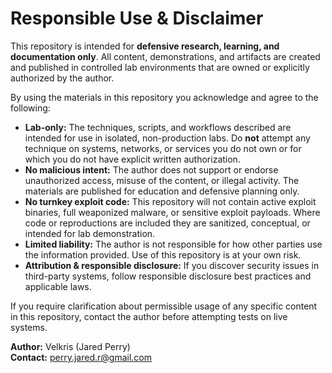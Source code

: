 # Responsible Use & Disclaimer

This repository is intended for **defensive research, learning, and documentation only**. All content, demonstrations, and artifacts are created and published in controlled lab environments that are owned or explicitly authorized by the author.

By using the materials in this repository you acknowledge and agree to the following:

- **Lab-only:** The techniques, scripts, and workflows described are intended for use in isolated, non-production labs. Do **not** attempt any technique on systems, networks, or services you do not own or for which you do not have explicit written authorization.  
- **No malicious intent:** The author does not support or endorse unauthorized access, misuse of the content, or illegal activity. The materials are published for education and defensive planning only.  
- **No turnkey exploit code:** This repository will not contain active exploit binaries, full weaponized malware, or sensitive exploit payloads. Where code or reproductions are included they are sanitized, conceptual, or intended for lab demonstration.  
- **Limited liability:** The author is not responsible for how other parties use the information provided. Use of this repository is at your own risk.  
- **Attribution & responsible disclosure:** If you discover security issues in third-party systems, follow responsible disclosure best practices and applicable laws.

If you require clarification about permissible usage of any specific content in this repository, contact the author before attempting tests on live systems.

**Author:** Velkris (Jared Perry)  
**Contact:** perry.jared.r@gmail.com
